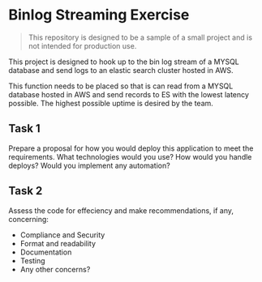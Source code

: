# Binlog Streaming Exercise
> This repository is designed to be a sample of a small project and is 
> not intended for production use.

This project is designed to hook up to the bin log stream of a MYSQL 
database and send logs to an elastic search cluster hosted in AWS.

This function needs to be placed so that is can read from a MYSQL database
hosted in AWS and send records to ES with the lowest latency possible. The
highest possible uptime is desired by the team. 

## Task 1
Prepare a proposal for how you would deploy this application to meet
the requirements. What technologies would you use? How would you handle
deploys? Would you implement any automation?

## Task 2
Assess the code for effeciency and make recommendations, if any,
concerning:
- Compliance and Security
- Format and readability
- Documentation
- Testing
- Any other concerns?
